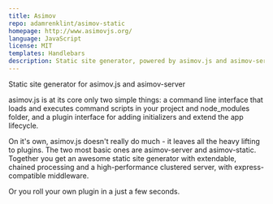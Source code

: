 ```yaml
---
title: Asimov
repo: adamrenklint/asimov-static
homepage: http://www.asimovjs.org/
language: JavaScript
license: MIT
templates: Handlebars
description: Static site generator, powered by asimov.js and asimov-server.
---
```


Static site generator for asimov.js and asimov-server

asimov.js is at its core only two simple things: a command line interface that loads and executes command scripts in your project and node_modules folder, and a plugin interface for adding initializers and extend the app lifecycle.

On it's own, asimov.js doesn't really do much - it leaves all the heavy lifting to plugins. The two most basic ones are asimov-server and asimov-static. Together you get an awesome static site generator with extendable, chained processing and a high-performance clustered server, with express-compatible middleware.

Or you roll your own plugin in a just a few seconds.
